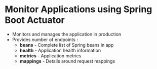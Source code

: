 # Monitor Applications using Spring Boot Actuator
* Monitors and manages the application in production
* Provides number of endpoints :
  * **beans** - Complete list of Spring beans in app
  * **health** - Application health information
  * **metrics** - Application metrics
  * **mappings** - Details around request mappings